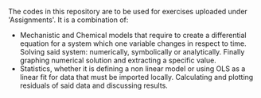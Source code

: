 The codes in this repository are to be used for exercises uploaded under 'Assignments'. 
It is a combination of:
- Mechanistic and Chemical models that require to create a differential equation for a system which one variable changes in respect to time. Solving said system: numerically, symbolically or analytically. Finally graphing numerical solution and extracting a specific value.
- Statistics, whether it is defining a non linear model or using OLS as a linear fit for data that must be imported locally. Calculating and plotting residuals of said data and discussing results.
